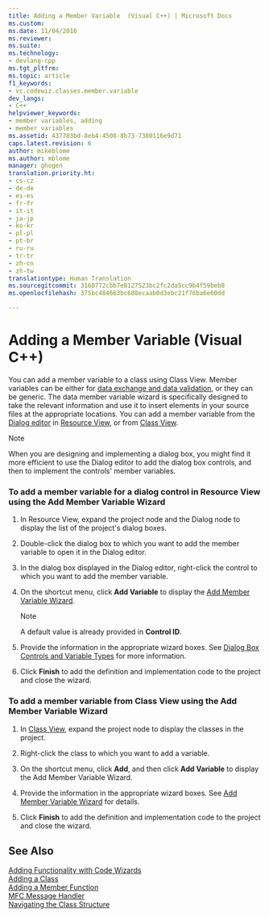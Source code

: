 ```yaml
---
title: Adding a Member Variable  (Visual C++) | Microsoft Docs
ms.custom: 
ms.date: 11/04/2016
ms.reviewer: 
ms.suite: 
ms.technology:
- devlang-cpp
ms.tgt_pltfrm: 
ms.topic: article
f1_keywords:
- vc.codewiz.classes.member.variable
dev_langs:
- C++
helpviewer_keywords:
- member variables, adding
- member variables
ms.assetid: 437783bd-8eb4-4508-8b73-7380116e9d71
caps.latest.revision: 6
author: mikeblome
ms.author: mblome
manager: ghogen
translation.priority.ht:
- cs-cz
- de-de
- es-es
- fr-fr
- it-it
- ja-jp
- ko-kr
- pl-pl
- pt-br
- ru-ru
- tr-tr
- zh-cn
- zh-tw
translationtype: Human Translation
ms.sourcegitcommit: 3168772cbb7e8127523bc2fc2da5cc9b4f59beb8
ms.openlocfilehash: 375bc484663bc608ecaab0d3ebc21f76ba6e60dd

---
```

# Adding a Member Variable  (Visual C++)
You can add a member variable to a class using Class View. Member variables can be either for [data exchange and data validation](../mfc/dialog-data-exchange-and-validation.md), or they can be generic. The data member variable wizard is specifically designed to take the relevant information and use it to insert elements in your source files at the appropriate locations. You can add a member variable from the [Dialog editor](../mfc/dialog-editor.md) in [Resource View](../windows/resource-view-window.md), or from [Class View](http://msdn.microsoft.com/en-us/8d7430a9-3e33-454c-a9e1-a85e3d2db925).  
  
> [!NOTE]
>  When you are designing and implementing a dialog box, you might find it more efficient to use the Dialog editor to add the dialog box controls, and then to implement the controls' member variables.  
  
### To add a member variable for a dialog control in Resource View using the Add Member Variable Wizard  
  
1.  In Resource View, expand the project node and the Dialog node to display the list of the project's dialog boxes.  
  
2.  Double-click the dialog box to which you want to add the member variable to open it in the Dialog editor.  
  
3.  In the dialog box displayed in the Dialog editor, right-click the control to which you want to add the member variable.  
  
4.  On the shortcut menu, click **Add Variable** to display the [Add Member Variable Wizard](../ide/add-member-variable-wizard.md).  
  
    > [!NOTE]
    >  A default value is already provided in **Control ID**.  
  
5.  Provide the information in the appropriate wizard boxes. See [Dialog Box Controls and Variable Types](../ide/dialog-box-controls-and-variable-types.md) for more information.  
  
6.  Click **Finish** to add the definition and implementation code to the project and close the wizard.  
  
### To add a member variable from Class View using the Add Member Variable Wizard  
  
1.  In [Class View](http://msdn.microsoft.com/en-us/8d7430a9-3e33-454c-a9e1-a85e3d2db925), expand the project node to display the classes in the project.  
  
2.  Right-click the class to which you want to add a variable.  
  
3.  On the shortcut menu, click **Add**, and then click **Add Variable** to display the Add Member Variable Wizard.  
  
4.  Provide the information in the appropriate wizard boxes. See [Add Member Variable Wizard](../ide/add-member-variable-wizard.md) for details.  
  
5.  Click **Finish** to add the definition and implementation code to the project and close the wizard.  
  
## See Also  
 [Adding Functionality with Code Wizards](../ide/adding-functionality-with-code-wizards-cpp.md)   
 [Adding a Class](../ide/adding-a-class-visual-cpp.md)   
 [Adding a Member Function](../ide/adding-a-member-function-visual-cpp.md)   
 [MFC Message Handler](../mfc/reference/adding-an-mfc-message-handler.md)   
 [Navigating the Class Structure](../ide/navigating-the-class-structure-visual-cpp.md)


<!--HONumber=Jan17_HO1-->


